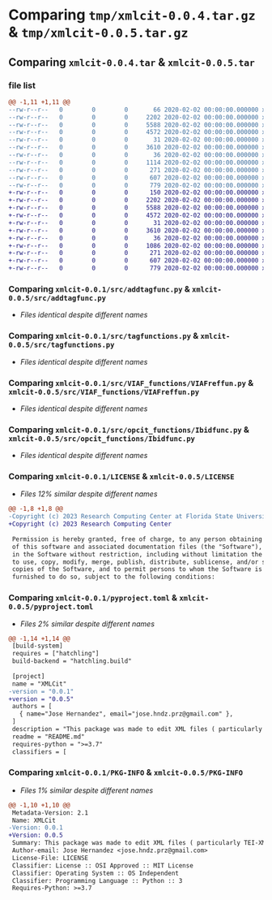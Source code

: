 # Comparing `tmp/xmlcit-0.0.4.tar.gz` & `tmp/xmlcit-0.0.5.tar.gz`

## Comparing `xmlcit-0.0.4.tar` & `xmlcit-0.0.5.tar`

### file list

```diff
@@ -1,11 +1,11 @@
--rw-r--r--   0        0        0       66 2020-02-02 00:00:00.000000 xmlcit-0.0.1/src/__init__.py
--rw-r--r--   0        0        0     2202 2020-02-02 00:00:00.000000 xmlcit-0.0.1/src/addtagfunc.py
--rw-r--r--   0        0        0     5588 2020-02-02 00:00:00.000000 xmlcit-0.0.1/src/tagfunctions.py
--rw-r--r--   0        0        0     4572 2020-02-02 00:00:00.000000 xmlcit-0.0.1/src/VIAF_functions/VIAFreffun.py
--rw-r--r--   0        0        0       31 2020-02-02 00:00:00.000000 xmlcit-0.0.1/src/VIAF_functions/__init__.py
--rw-r--r--   0        0        0     3610 2020-02-02 00:00:00.000000 xmlcit-0.0.1/src/opcit_functions/Ibidfunc.py
--rw-r--r--   0        0        0       36 2020-02-02 00:00:00.000000 xmlcit-0.0.1/src/opcit_functions/__init__.py
--rw-r--r--   0        0        0     1114 2020-02-02 00:00:00.000000 xmlcit-0.0.1/LICENSE
--rw-r--r--   0        0        0      271 2020-02-02 00:00:00.000000 xmlcit-0.0.1/README.md
--rw-r--r--   0        0        0      607 2020-02-02 00:00:00.000000 xmlcit-0.0.1/pyproject.toml
--rw-r--r--   0        0        0      779 2020-02-02 00:00:00.000000 xmlcit-0.0.1/PKG-INFO
+-rw-r--r--   0        0        0      150 2020-02-02 00:00:00.000000 xmlcit-0.0.5/src/__init__.py
+-rw-r--r--   0        0        0     2202 2020-02-02 00:00:00.000000 xmlcit-0.0.5/src/addtagfunc.py
+-rw-r--r--   0        0        0     5588 2020-02-02 00:00:00.000000 xmlcit-0.0.5/src/tagfunctions.py
+-rw-r--r--   0        0        0     4572 2020-02-02 00:00:00.000000 xmlcit-0.0.5/src/VIAF_functions/VIAFreffun.py
+-rw-r--r--   0        0        0       31 2020-02-02 00:00:00.000000 xmlcit-0.0.5/src/VIAF_functions/__init__.py
+-rw-r--r--   0        0        0     3610 2020-02-02 00:00:00.000000 xmlcit-0.0.5/src/opcit_functions/Ibidfunc.py
+-rw-r--r--   0        0        0       36 2020-02-02 00:00:00.000000 xmlcit-0.0.5/src/opcit_functions/__init__.py
+-rw-r--r--   0        0        0     1086 2020-02-02 00:00:00.000000 xmlcit-0.0.5/LICENSE
+-rw-r--r--   0        0        0      271 2020-02-02 00:00:00.000000 xmlcit-0.0.5/README.md
+-rw-r--r--   0        0        0      607 2020-02-02 00:00:00.000000 xmlcit-0.0.5/pyproject.toml
+-rw-r--r--   0        0        0      779 2020-02-02 00:00:00.000000 xmlcit-0.0.5/PKG-INFO
```

### Comparing `xmlcit-0.0.1/src/addtagfunc.py` & `xmlcit-0.0.5/src/addtagfunc.py`

 * *Files identical despite different names*

### Comparing `xmlcit-0.0.1/src/tagfunctions.py` & `xmlcit-0.0.5/src/tagfunctions.py`

 * *Files identical despite different names*

### Comparing `xmlcit-0.0.1/src/VIAF_functions/VIAFreffun.py` & `xmlcit-0.0.5/src/VIAF_functions/VIAFreffun.py`

 * *Files identical despite different names*

### Comparing `xmlcit-0.0.1/src/opcit_functions/Ibidfunc.py` & `xmlcit-0.0.5/src/opcit_functions/Ibidfunc.py`

 * *Files identical despite different names*

### Comparing `xmlcit-0.0.1/LICENSE` & `xmlcit-0.0.5/LICENSE`

 * *Files 12% similar despite different names*

```diff
@@ -1,8 +1,8 @@
-Copyright (c) 2023 Research Computing Center at Florida State University
+Copyright (c) 2023 Research Computing Center
 
 Permission is hereby granted, free of charge, to any person obtaining a copy
 of this software and associated documentation files (the "Software"), to deal
 in the Software without restriction, including without limitation the rights
 to use, copy, modify, merge, publish, distribute, sublicense, and/or sell
 copies of the Software, and to permit persons to whom the Software is
 furnished to do so, subject to the following conditions:
```

### Comparing `xmlcit-0.0.1/pyproject.toml` & `xmlcit-0.0.5/pyproject.toml`

 * *Files 2% similar despite different names*

```diff
@@ -1,14 +1,14 @@
 [build-system]
 requires = ["hatchling"]
 build-backend = "hatchling.build"
 
 [project]
 name = "XMLCit"
-version = "0.0.1"
+version = "0.0.5"
 authors = [
   { name="Jose Hernandez", email="jose.hndz.prz@gmail.com" },
 ]
 description = "This package was made to edit XML files ( particularly TEI-XML files). The main purpose is to facilitate the tagging and edit of repeated citations; and the inclusion of VIAF records "
 readme = "README.md"
 requires-python = ">=3.7"
 classifiers = [
```

### Comparing `xmlcit-0.0.1/PKG-INFO` & `xmlcit-0.0.5/PKG-INFO`

 * *Files 1% similar despite different names*

```diff
@@ -1,10 +1,10 @@
 Metadata-Version: 2.1
 Name: XMLCit
-Version: 0.0.1
+Version: 0.0.5
 Summary: This package was made to edit XML files ( particularly TEI-XML files). The main purpose is to facilitate the tagging and edit of repeated citations; and the inclusion of VIAF records 
 Author-email: Jose Hernandez <jose.hndz.prz@gmail.com>
 License-File: LICENSE
 Classifier: License :: OSI Approved :: MIT License
 Classifier: Operating System :: OS Independent
 Classifier: Programming Language :: Python :: 3
 Requires-Python: >=3.7
```

